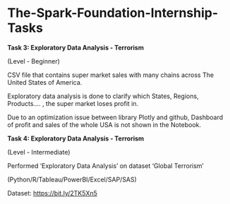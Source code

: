 # The-Spark-Foundation-Internship-Tasks
**Task 3: Exploratory Data Analysis - Terrorism**

(Level - Beginner)

CSV file that contains super market sales with many chains across The United States of America.

Exploratory data analysis is done to clarify which States, Regions, Products.... , the super market loses profit in.

Due to an optimization issue between library Plotly and github, Dashboard of profit and sales of the whole USA is not shown in the Notebook.

**Task 4: Exploratory Data Analysis - Terrorism**

(Level - Intermediate)

Performed ‘Exploratory Data Analysis’ on dataset ‘Global Terrorism’

(Python/R/Tableau/PowerBI/Excel/SAP/SAS)

Dataset: https://bit.ly/2TK5Xn5
